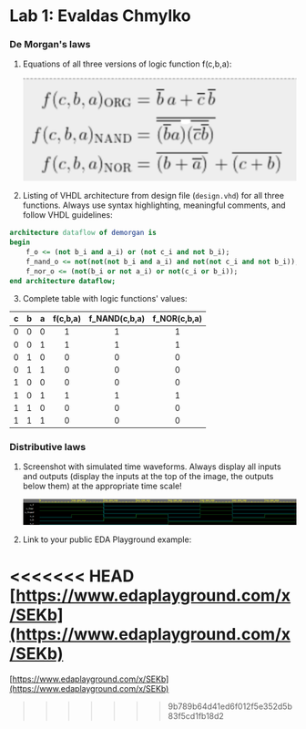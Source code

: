 # Lab 1: Evaldas Chmylko

### De Morgan's laws

1. Equations of all three versions of logic function f(c,b,a):

   ![Logic function](equations.png)

2. Listing of VHDL architecture from design file (`design.vhd`) for all three functions. Always use syntax highlighting, meaningful comments, and follow VHDL guidelines:

```vhdl
architecture dataflow of demorgan is
begin
    f_o <= (not b_i and a_i) or (not c_i and not b_i);
    f_nand_o <= not(not(not b_i and a_i) and not(not c_i and not b_i));
    f_nor_o <= (not(b_i or not a_i) or not(c_i or b_i));
end architecture dataflow;
```

3. Complete table with logic functions' values:

| **c** | **b** |**a** | **f(c,b,a)** | **f_NAND(c,b,a)** | **f_NOR(c,b,a)** |
| :-: | :-: | :-: | :-: | :-: | :-: |
| 0 | 0 | 0 | 1 | 1 | 1 |
| 0 | 0 | 1 | 1 | 1 | 1 |
| 0 | 1 | 0 | 0 | 0 | 0 |
| 0 | 1 | 1 | 0 | 0 | 0 |
| 1 | 0 | 0 | 0 | 0 | 0 |
| 1 | 0 | 1 | 1 | 1 | 1 |
| 1 | 1 | 0 | 0 | 0 | 0 |
| 1 | 1 | 1 | 0 | 0 | 0 |

### Distributive laws

1. Screenshot with simulated time waveforms. Always display all inputs and outputs (display the inputs at the top of the image, the outputs below them) at the appropriate time scale!

   ![your figure](waveform.png)

2. Link to your public EDA Playground example:

<<<<<<< HEAD
   [https://www.edaplayground.com/x/SEKb](https://www.edaplayground.com/x/SEKb)
=======
   [https://www.edaplayground.com/x/SEKb](https://www.edaplayground.com/x/SEKb)
>>>>>>> 9b789b64d41ed6f012f5e352d5b83f5cd1fb18d2
